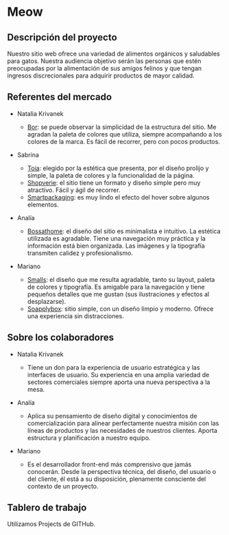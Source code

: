 # Meow

## Descripción del proyecto

Nuestro sitio web ofrece una variedad de alimentos orgánicos y saludables para gatos.
Nuestra audiencia objetivo serán las personas que estén preocupadas por la alimentación de sus amigos felinos y que tengan ingresos discrecionales para adquirir productos de mayor calidad.

## Referentes del mercado

+ Natalia Krivanek
	+ [Bor](https://www.bor.com.ar/): se puede observar la simplicidad de la estructura del sitio.  Me agradan la paleta de colores que utiliza, siempre acompañando a los colores de la marca. Es fácil de recorrer, pero con pocos productos.

+ Sabrina
	+ [Toia](https://www.toia.com.ar): elegido por la estética que presenta, por el diseño prolijo y simple, la paleta de colores y la funcionalidad de la página.
	+ [Shopverie](https://shopverie.com/#): el sitio tiene un formato y diseño simple pero muy atractivo. Fácil y ágil de recorrer.
	+ [Smartpackaging](https://smartpackaging.com.ar): es muy lindo el efecto del hover sobre algunos elementos.
	
+ Analía
	+ [Bossathome](https://bossathome.com/): el diseño del sitio es minimalista e intuitivo. La estética utilizada es agradable. Tiene una navegación muy práctica y la información está bien organizada. Las imágenes y la tipografía transmiten calidez y profesionalismo.

+ Mariano
	+ [Smalls](https://www.smalls.com/): el diseño que me resulta agradable, tanto su layout, paleta de colores y tipografía. Es amigable para la navegación y tiene pequeños detalles que me gustan (sus ilustraciones y efectos al desplazarse).
	+ [Soapplybox](https://soapplybox.com/): sitio simple, con un diseño limpio y moderno. Ofrece una experiencia sin distracciones.

## Sobre los colaboradores

+ Natalia Krivanek
	+ Tiene un don para la experiencia de usuario estratégica y las interfaces de usuario. Su experiencia en una amplia variedad de sectores comerciales siempre aporta una nueva perspectiva a la mesa.

+ Analía
	+ Aplica su pensamiento de diseño digital y conocimientos de comercialización para alinear perfectamente nuestra misión con las líneas de productos y las necesidades de nuestros clientes. Aporta estructura y planificación a nuestro equipo.

+ Mariano
	+ Es el desarrollador front-end más comprensivo que jamás conocerán. Desde la perspectiva técnica, del diseño, del usuario o del cliente, él está a su disposición, plenamente consciente del contexto de un proyecto.


## Tablero de trabajo
Utilizamos Projects de GITHub.
